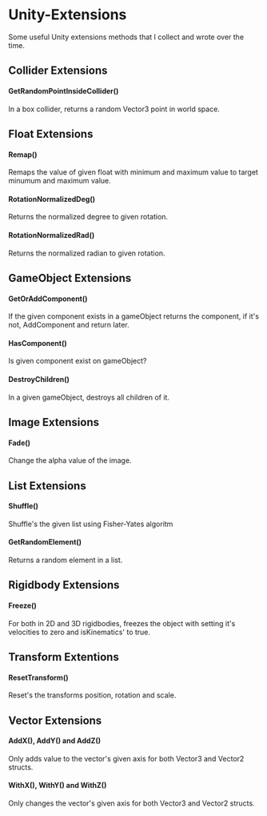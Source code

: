 # Unity-Extensions

Some useful Unity extensions methods that I collect and wrote over the time.

## Collider Extensions
#### GetRandomPointInsideCollider()
In a box collider, returns a random Vector3 point in world space.

## Float Extensions
#### Remap()
Remaps the value of given float with minimum and maximum value to target minumum and maximum value.
#### RotationNormalizedDeg()
Returns the normalized degree to given rotation.
#### RotationNormalizedRad()
Returns the normalized radian to given rotation.

## GameObject Extensions
#### GetOrAddComponent()
If the given component exists in a gameObject returns the component, if it's not, AddComponent and return later.
#### HasComponent()
Is given component exist on gameObject?
#### DestroyChildren()
In a given gameObject, destroys all children of it.

## Image Extensions
#### Fade()
Change the alpha value of the image.

## List Extensions
#### Shuffle()
Shuffle's the given list using Fisher-Yates algoritm
#### GetRandomElement()
Returns a random element in a list.

## Rigidbody Extensions
#### Freeze()
For both in 2D and 3D rigidbodies, freezes the object with setting it's velocities to zero and isKinematics' to true.

## Transform Extentions
#### ResetTransform()
Reset's the transforms position, rotation and scale.

## Vector Extensions
#### AddX(), AddY() and AddZ()
Only adds value to the vector's given axis for both Vector3 and Vector2 structs.

#### WithX(), WithY() and WithZ()
Only changes the vector's given axis for both Vector3 and Vector2 structs.



